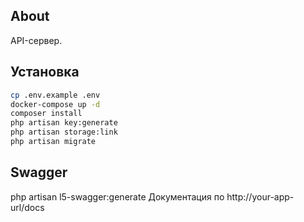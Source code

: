 ## About
API-сервер.

## Установка
```bash
cp .env.example .env
docker-compose up -d
composer install
php artisan key:generate
php artisan storage:link
php artisan migrate
```

## Swagger

php artisan l5-swagger:generate
Документация по http://your-app-url/docs
